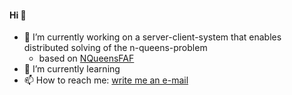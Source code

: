 #### Hi 👋

- 🔭 I’m currently working on a server-client-system that enables distributed solving of the n-queens-problem
    - based on <a href="https://github.com/olepoeschl/NQueensFAF"> NQueensFAF </a>
- 🌱 I’m currently learning
- 📫 How to reach me: <a href="mailto:olepoeschl.developing@gmail.com"> write me an e-mail </a>
